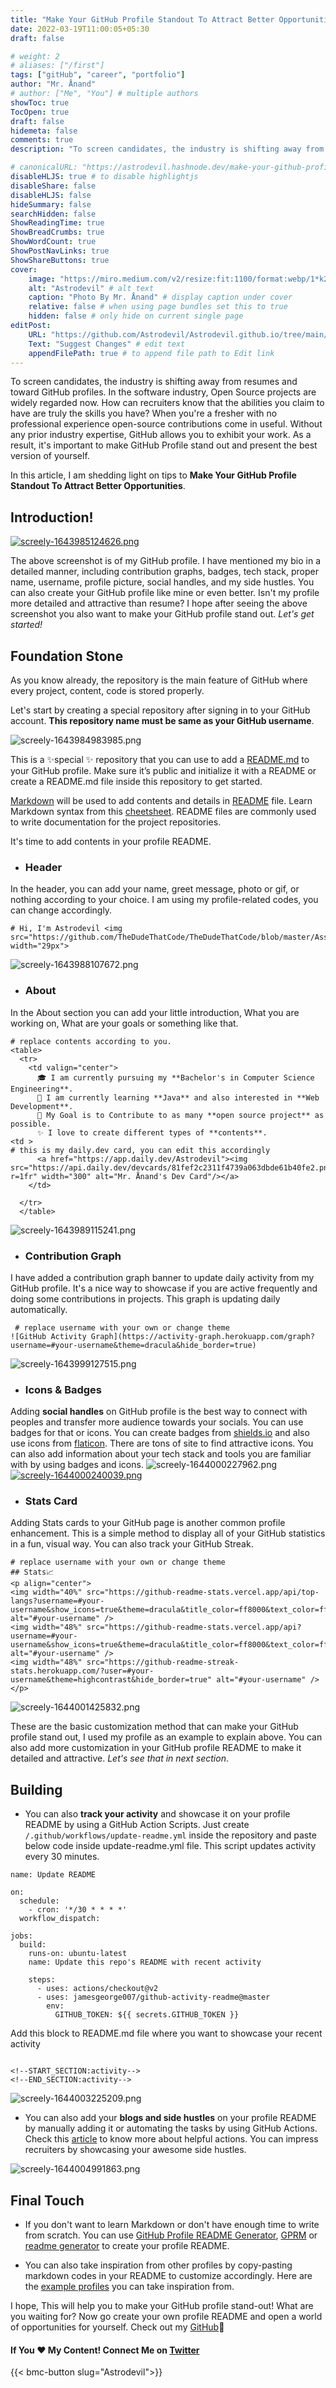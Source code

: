 ```yaml
---
title: "Make Your GitHub Profile Standout To Attract Better Opportunities"
date: 2022-03-19T11:00:05+05:30
draft: false

# weight: 2
# aliases: ["/first"]
tags: ["gitHub", "career", "portfolio"]
author: "Mr. Ånand"
# author: ["Me", "You"] # multiple authors
showToc: true
TocOpen: true
draft: false
hidemeta: false
comments: true
description: "To screen candidates, the industry is shifting away from resumes and toward GitHub profiles. In the software industry, Open Source projects are widely regarded now. How can recruiters know that the abilities you claim to have are truly the skills you have? When you're a fresher with no professional experience open-source contributions come in useful. Without any prior industry expertise, GitHub allows you to exhibit your work. As a result, it's important to make GitHub Profile stand out and present the best version of yourself."

# canonicalURL: "https://astrodevil.hashnode.dev/make-your-github-profile-standout-to-attract-better-opportunities"
disableHLJS: true # to disable highlightjs
disableShare: false
disableHLJS: false
hideSummary: false
searchHidden: false
ShowReadingTime: true
ShowBreadCrumbs: true
ShowWordCount: true
ShowPostNavLinks: true
ShowShareButtons: true
cover:
    image: "https://miro.medium.com/v2/resize:fit:1100/format:webp/1*k2ft0Fx8h2N1htYXcr9bGw.png" # image path/url
    alt: "Astrodevil" # alt text
    caption: "Photo By Mr. Ånand" # display caption under cover
    relative: false # when using page bundles set this to true
    hidden: false # only hide on current single page
editPost:
    URL: "https://github.com/Astrodevil/Astrodevil.github.io/tree/main/content"
    Text: "Suggest Changes" # edit text
    appendFilePath: true # to append file path to Edit link
---
```


To screen candidates, the industry is shifting away from resumes and toward GitHub profiles. In the software industry, Open Source projects are widely regarded now. How can recruiters know that the abilities you claim to have are truly the skills you have? When you're a fresher with no professional experience open-source contributions come in useful. Without any prior industry expertise, GitHub allows you to exhibit your work. As a result, it's important to make GitHub Profile stand out and present the best version of yourself.

In this article, I am shedding light on tips to **Make Your GitHub Profile Standout To Attract Better Opportunities**. 

## Introduction!

[![screely-1643985124626.png](https://cdn.hashnode.com/res/hashnode/image/upload/v1643986105138/0oFtVvL6rO.png)](https://github.com/Astrodevil)

The above screenshot is of my GitHub profile. I have mentioned my bio in a detailed manner, including contribution graphs, badges, tech stack, proper name, username, profile picture, social handles, and my side hustles. You can also create your GitHub profile like mine or even better. Isn't my profile more detailed and attractive than resume? I hope after seeing the above screenshot you also want to make your GitHub profile stand out. *Let's get started!*

## Foundation Stone
As you know already, the repository is the main feature of GitHub where every project, content, code is stored properly.

Let's start by creating a special repository after signing in to your GitHub account. **This repository name must be same as your GitHub username**.


![screely-1643984983985.png](https://cdn.hashnode.com/res/hashnode/image/upload/v1643985010957/IkhnHnKtE.png)

This is a ✨special ✨ repository that you can use to add a [README.md](https://docs.github.com/en/repositories/managing-your-repositorys-settings-and-features/customizing-your-repository/about-readmes) to your GitHub profile. Make sure it’s public and initialize it with a README or create a README.md file inside this repository to get started. 

[Markdown](https://en.wikipedia.org/wiki/Markdown) will be used to add contents and details in [README](https://docs.github.com/en/repositories/managing-your-repositorys-settings-and-features/customizing-your-repository/about-readmes) file. Learn Markdown syntax from this [cheetsheet](https://github.com/Astrodevil/Open-Source-Gallery/blob/main/src/markdown-cheatsheet.pdf). README files are commonly used to write documentation for the project repositories.

It's time to add contents in your profile README.

- ### Header
In the header, you can add your name, greet message, photo or gif, or nothing according to your choice. I am using my profile-related codes, you can change accordingly.
```
# Hi, I'm Astrodevil <img src="https://github.com/TheDudeThatCode/TheDudeThatCode/blob/master/Assets/Hi.gif" width="29px">
```
![screely-1643988107672.png](https://cdn.hashnode.com/res/hashnode/image/upload/v1643988124430/yV3R85kVl.png)

- ### About
In the About section you can add your little introduction, What you are working on, What are your goals or something like that. 
```
# replace contents according to you.
<table>
  <tr>
    <td valign="center">
      🎓 I am currently pursuing my **Bachelor's in Computer Science Engineering**.
      🌱 I am currently learning **Java** and also interested in **Web Development**.
      🎯 My Goal is to Contribute to as many **open source project** as possible.
      ✨ I love to create different types of **contents**.
<td >
# this is my daily.dev card, you can edit this accordingly
      <a href="https://app.daily.dev/Astrodevil"><img src="https://api.daily.dev/devcards/81fef2c2311f4739a063dbde61b40fe2.png?r=1fr" width="300" alt="Mr. Ånand's Dev Card"/></a>
    </td>
    
  </tr>
  </table>
```
![screely-1643989115241.png](https://cdn.hashnode.com/res/hashnode/image/upload/v1643990740258/Z1jZcLM6f.png)

- ### Contribution Graph
I have added a contribution graph banner to update daily activity from my GitHub profile. It's a nice way to showcase if you are active frequently and doing some contributions in projects. This graph is updating daily automatically.
```
 # replace username with your own or change theme
![GitHub Activity Graph](https://activity-graph.herokuapp.com/graph?username=#your-username&theme=dracula&hide_border=true)
```
![screely-1643999127515.png](https://cdn.hashnode.com/res/hashnode/image/upload/v1643999148850/TYksn6HXu.png)

- ### Icons & Badges
Adding **social handles** on GitHub profile is the best way to connect with peoples and transfer more audience towards your socials. You can use badges for that or icons. You can create badges from [shields.io](https://shields.io/) and also use icons from [flaticon](https://www.flaticon.com/free-icons/social-media). There are tons of site to find attractive icons. You can also add information about your tech stack and tools you are familiar with by using badges and icons.
![screely-1644000227962.png](https://cdn.hashnode.com/res/hashnode/image/upload/v1644000346031/NDAKl8FYz.png)
[![screely-1644000240039.png](https://cdn.hashnode.com/res/hashnode/image/upload/v1644000356557/-3x4Rkzzb.png)](https://github.com/adityaoberai)

- ### Stats Card
Adding Stats cards to your GitHub page is another common profile enhancement. This is a simple method to display all of your GitHub statistics in a fun, visual way. You can also track your GitHub Streak.
```
# replace username with your own or change theme
## Stats📈
<p align="center">
<img width="40%" src="https://github-readme-stats.vercel.app/api/top-langs?username=#your-username&show_icons=true&theme=dracula&title_color=ff8000&text_color=ffffff&bg_color=6a6a6a&locale=en&layout=compact&hide_border=true" alt="#your-username" /> 
<img width="48%" src="https://github-readme-stats.vercel.app/api?username=#your-username&show_icons=true&theme=dracula&title_color=ff8000&text_color=ffffff&bg_color=6a6a6a&locale=en&hide_border=true" alt="#your-username" />
<img width="48%" src="https://github-readme-streak-stats.herokuapp.com/?user=#your-username&theme=highcontrast&hide_border=true" alt="#your-username" />
</p>
```
![screely-1644001425832.png](https://cdn.hashnode.com/res/hashnode/image/upload/v1644001673972/Aa_oIfn4V.png)

These are the basic customization method that can make your GitHub profile stand out, I used my profile as an example to explain above. You can also add more customization in your GitHub profile README to make it detailed and attractive. *Let's see that in next section*.

## Building 
- You can also **track your activity** and showcase it on your profile README by using a GitHub Action Scripts. Just create `/.github/workflows/update-readme.yml` inside the repository and paste below code inside update-readme.yml file. This script updates activity every 30 minutes.

```
name: Update README

on:
  schedule:
    - cron: '*/30 * * * *'
  workflow_dispatch:

jobs:
  build:
    runs-on: ubuntu-latest
    name: Update this repo's README with recent activity

    steps:
      - uses: actions/checkout@v2
      - uses: jamesgeorge007/github-activity-readme@master
        env:
          GITHUB_TOKEN: ${{ secrets.GITHUB_TOKEN }}
```
Add this block to README.md file where you want to showcase your recent activity
```

<!--START_SECTION:activity-->
<!--END_SECTION:activity-->
```
![screely-1644003225209.png](https://cdn.hashnode.com/res/hashnode/image/upload/v1644003241309/oKOBcwt09.png)

- You can also add your **blogs and side hustles** on your profile README by manually adding it or automating the tasks by using GitHub Actions. Check this [article](https://astrodevil.hashnode.dev/some-cool-github-actions-you-wont-believe-exists) to know more about helpful actions. You can impress recruiters by showcasing your awesome side hustles.  

![screely-1644004991863.png](https://cdn.hashnode.com/res/hashnode/image/upload/v1644005000197/gFSVDnWjN.png)

## Final Touch

- If you don't want to learn Markdown or don't have enough time to write from scratch. You can use [GitHub Profile README Generator](https://rahuldkjain.github.io/gh-profile-readme-generator/), [GPRM](https://gprm.itsvg.in/) or [readme generator](https://readme.so/) to create your profile README. 

- You can also take inspiration from other profiles by copy-pasting markdown codes in your README to customize accordingly. Here are the [example profiles](https://eddiehubcommunity.github.io/awesome-github-profiles/profiles) you can take inspiration from.

I hope, This will help you to make your GitHub profile stand-out! What are you waiting for? Now go create your own profile README and open a world of opportunities for yourself. Check out my [GitHub](https://github.com/Astrodevil)🤝

#### If You ❤️ My Content! Connect Me on  [Twitter](https://mobile.twitter.com/Astrodevil_) 

{{< bmc-button slug="Astrodevil">}}


